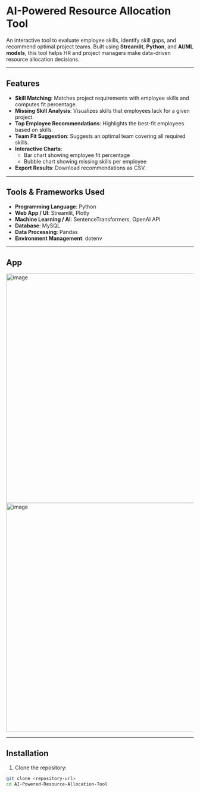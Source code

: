 # AI-Powered Resource Allocation Tool

An interactive tool to evaluate employee skills, identify skill gaps, and recommend optimal project teams. Built using **Streamlit**, **Python**, and **AI/ML models**, this tool helps HR and project managers make data-driven resource allocation decisions.

---

## Features

- **Skill Matching**: Matches project requirements with employee skills and computes fit percentage.  
- **Missing Skill Analysis**: Visualizes skills that employees lack for a given project.  
- **Top Employee Recommendations**: Highlights the best-fit employees based on skills.  
- **Team Fit Suggestion**: Suggests an optimal team covering all required skills.  
- **Interactive Charts**:  
  - Bar chart showing employee fit percentage  
  - Bubble chart showing missing skills per employee  
- **Export Results**: Download recommendations as CSV.

---

## Tools & Frameworks Used

- **Programming Language**: Python  
- **Web App / UI**: Streamlit, Plotly  
- **Machine Learning / AI**: SentenceTransformers, OpenAI API  
- **Database**: MySQL  
- **Data Processing**: Pandas  
- **Environment Management**: dotenv
---

## App

<img width="1341" height="615" alt="image" src="https://github.com/user-attachments/assets/def9ce47-f2d6-4adf-8f06-7795b2ccc098" />
<img width="1309" height="614" alt="image" src="https://github.com/user-attachments/assets/30537550-f5e1-4c4d-8a6e-71d45ea53025" />

---
## Installation

1. Clone the repository:

```bash
git clone <repository-url>
cd AI-Powered-Resource-Allocation-Tool

